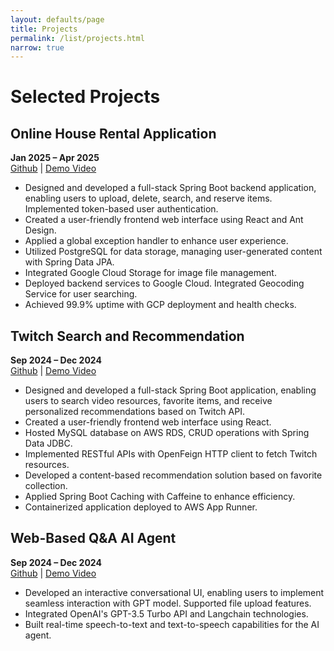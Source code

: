 ```yaml
---
layout: defaults/page
title: Projects
permalink: /list/projects.html
narrow: true
---
```


# Selected Projects

## Online House Rental Application

**Jan 2025 – Apr 2025**  
[Github](#) | [Demo Video](#)

- Designed and developed a full-stack Spring Boot backend application, enabling users to upload, delete, search, and reserve items. Implemented token-based user authentication.
- Created a user-friendly frontend web interface using React and Ant Design.
- Applied a global exception handler to enhance user experience.
- Utilized PostgreSQL for data storage, managing user-generated content with Spring Data JPA.
- Integrated Google Cloud Storage for image file management.
- Deployed backend services to Google Cloud. Integrated Geocoding Service for user searching.
- Achieved 99.9% uptime with GCP deployment and health checks.

## Twitch Search and Recommendation

**Sep 2024 – Dec 2024**  
[Github](#) | [Demo Video](#)

- Designed and developed a full-stack Spring Boot application, enabling users to search video resources, favorite items, and receive personalized recommendations based on Twitch API.
- Created a user-friendly frontend web interface using React.
- Hosted MySQL database on AWS RDS, CRUD operations with Spring Data JDBC.
- Implemented RESTful APIs with OpenFeign HTTP client to fetch Twitch resources.
- Developed a content-based recommendation solution based on favorite collection.
- Applied Spring Boot Caching with Caffeine to enhance efficiency.
- Containerized application deployed to AWS App Runner.

## Web-Based Q&A AI Agent

**Sep 2024 – Dec 2024**  
[Github](#) | [Demo Video](#)

- Developed an interactive conversational UI, enabling users to implement seamless interaction with GPT model. Supported file upload features.
- Integrated OpenAI's GPT-3.5 Turbo API and Langchain technologies.
- Built real-time speech-to-text and text-to-speech capabilities for the AI agent.
